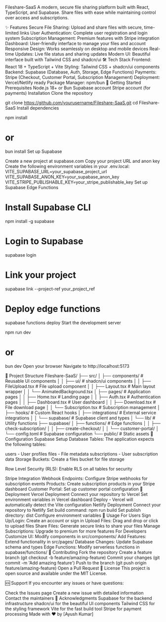 Fileshare-SaaS
A modern, secure file sharing platform built with React, TypeScript, and Supabase. Share files with ease while maintaining control over access and subscriptions.

✨ Features
Secure File Sharing: Upload and share files with secure, time-limited links
User Authentication: Complete user registration and login system
Subscription Management: Premium features with Stripe integration
Dashboard: User-friendly interface to manage your files and account
Responsive Design: Works seamlessly on desktop and mobile devices
Real-time Updates: Live file status and sharing updates
Modern UI: Beautiful interface built with Tailwind CSS and shadcn/ui
🛠️ Tech Stack
Frontend: React 18 + TypeScript + Vite
Styling: Tailwind CSS + shadcn/ui components
Backend: Supabase (Database, Auth, Storage, Edge Functions)
Payments: Stripe (Checkout, Customer Portal, Subscription Management)
Deployment: Vercel/Netlify ready
Package Manager: npm/bun
🚀 Getting Started
Prerequisites
Node.js 18+ or Bun
Supabase account
Stripe account (for payments)
Installation
Clone the repository

git clone https://github.com/yourusername/Fileshare-SaaS.git
cd Fileshare-SaaS
Install dependencies

npm install
# or
bun install
Set up Supabase

Create a new project at supabase.com
Copy your project URL and anon key
Create the following environment variables in your .env.local:
VITE_SUPABASE_URL=your_supabase_project_url
VITE_SUPABASE_ANON_KEY=your_supabase_anon_key
VITE_STRIPE_PUBLISHABLE_KEY=your_stripe_publishable_key
Set up Supabase Edge Functions

# Install Supabase CLI
npm install -g supabase

# Login to Supabase
supabase login

# Link your project
supabase link --project-ref your_project_ref

# Deploy edge functions
supabase functions deploy
Start the development server

npm run dev
# or
bun dev
Open your browser Navigate to http://localhost:5173

📁 Project Structure
Fileshare-SaaS/
├── src/
│   ├── components/          # Reusable UI components
│   │   ├── ui/             # shadcn/ui components
│   │   ├── FileUpload.tsx  # File upload component
│   │   ├── Layout.tsx      # Main layout wrapper
│   │   └── AnimatedBackground.tsx
│   ├── pages/              # Application pages
│   │   ├── Home.tsx        # Landing page
│   │   ├── Auth.tsx        # Authentication pages
│   │   ├── Dashboard.tsx   # User dashboard
│   │   ├── Download.tsx    # File download page
│   │   └── Subscription.tsx # Subscription management
│   ├── hooks/              # Custom React hooks
│   ├── integrations/       # External service integrations
│   │   └── supabase/       # Supabase client and types
│   └── lib/                # Utility functions
├── supabase/
│   ├── functions/          # Edge functions
│   │   ├── check-subscription/
│   │   ├── create-checkout/
│   │   └── customer-portal/
│   └── config.toml         # Supabase configuration
└── public/                 # Static assets
🔧 Configuration
Supabase Setup
Database Tables: The application expects the following tables:

users - User profiles
files - File metadata
subscriptions - User subscription data
Storage Buckets: Create a files bucket for file storage

Row Level Security (RLS): Enable RLS on all tables for security

Stripe Integration
Webhook Endpoints: Configure Stripe webhooks for subscription events
Products: Create subscription products in your Stripe dashboard
Customer Portal: Set up customer portal configuration
🚀 Deployment
Vercel Deployment
Connect your repository to Vercel
Set environment variables in Vercel dashboard
Deploy - Vercel will automatically detect the Vite configuration
Netlify Deployment
Connect your repository to Netlify
Set build command: npm run build
Set publish directory: dist
Configure environment variables
📱 Usage
For Users
Sign Up/Login: Create an account or sign in
Upload Files: Drag and drop or click to upload files
Share Files: Generate secure links to share your files
Manage Subscriptions: Upgrade to premium for more features
For Developers
Customize UI: Modify components in src/components/
Add Features: Extend functionality in src/pages/
Database Changes: Update Supabase schema and types
Edge Functions: Modify serverless functions in supabase/functions/
🤝 Contributing
Fork the repository
Create a feature branch (git checkout -b feature/amazing-feature)
Commit your changes (git commit -m 'Add amazing feature')
Push to the branch (git push origin feature/amazing-feature)
Open a Pull Request
📄 License
This project is open source and available under the MIT License.

🆘 Support
If you encounter any issues or have questions:

Check the Issues page
Create a new issue with detailed information
Contact the maintainers
🙏 Acknowledgments
Supabase for the backend infrastructure
shadcn/ui for the beautiful UI components
Tailwind CSS for the styling framework
Vite for the fast build tool
Stripe for payment processing
Made with ❤️ by [Ayush Kumar]
